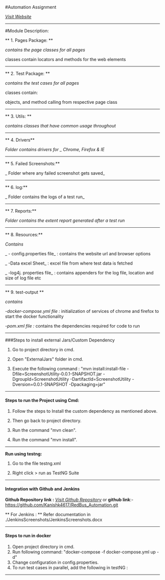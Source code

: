 #Automation Assignment

*[Visit Website](https://www.redbus.in/)*

---
#Module Description:

** 1.  Pages Package: ** 

_contains the page classes for all pages_

 classes contain locators and methods for the web elements

---

** 2. Test Package: **

 _contains the test cases for all pages_
 
 classes contain:  
 
 objects, and method calling from respective page class
 
 
---

** 3. Utils: ** 

_contains classes that have common usage throughout_

---

** 4. Drivers**

 _Folder contains drivers for _
 Chrome, Firefox & IE_

---

** 5. Failed Screenshots:** 

_ Folder where any failed screenshot gets saved_

---

** 6. log:** 

_ Folder contains the logs of a test run_

---

** 7. Reports:**

 _Folder contains the extent report generated after a test run_

---

** 8. Resources:** 

_Contains_


_ - config.properties file_ : contains the website url and browser options

_ -Data excel Sheet_ : excel file from where test data is fetched

_ -log4j. properties file_ : contains appenders for the log file, location and size of log file etc

---


** 9. test-output **

_contains_

_-docker-compose.yml file :_  initialization of services of chrome and firefox to start the docker functionality

_-pom.xml file :_ contains the dependencies required for code to run



---

###Steps to install external Jars/Custom Dependency
1. Go to project directory in cmd.

2. Open "ExternalJars" folder in cmd.

3. Execute the following command : 
 "mvn install:install-file -Dfile=ScreenshotUtility-0.0.1-SNAPSHOT.jar -DgroupId=ScreenshotUtility -DartifactId=ScreenshotUtility -Dversion=0.0.1-SNAPSHOT -Dpackaging=jar"
 
---
#### Steps to run the Project using Cmd:

1. Follow the steps to Install the custom dependency as mentioned above.

2. Then go back to project directory.

3. Run the command "mvn clean".

4. Run the command "mvn install".

---



**Run using testng:**

1. Go to the file testng.xml

2. Right click > run as TestNG Suite
---

#### Integration with Github and Jenkins
**Github Repository link :** *[Visit Github Repository](https://github.com/Kanishk4617/RedBus_Automation.git)*
or **github link**:- https://github.com/Kanishk4617/RedBus_Automation.git

** For Jenkins : ** Refer documentation in ./JenkinsScreenshots/JenkinsScreenshots.docx

---

#### Steps to run in docker
1. Open project directory in cmd.
2. Run following command: "docker-compose -f docker-compose.yml up -d"
3. Change configuration in config.properties.
4. To run test cases in parallel, add the following in testNG : **<suite thread-count="5" name="Suite" parallel="classes">**

---

